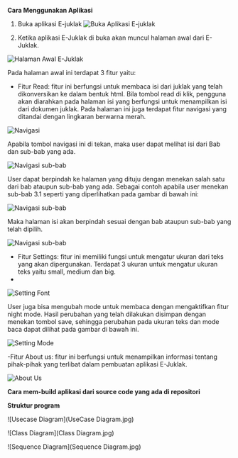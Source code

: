 __Cara Menggunakan Aplikasi__

1. Buka aplikasi E-juklak
![Buka Aplikasi E-juklak](manual1.jpg)

2. Ketika aplikasi E-Juklak di buka akan muncul halaman awal dari E-Juklak.

![Halaman Awal E-Juklak](manual2.jpg)

Pada halaman awal ini terdapat 3 fitur yaitu:
- Fitur Read: fitur ini berfungsi untuk membaca isi dari juklak yang telah dikonversikan ke dalam bentuk html. Bila tombol read di klik, pengguna akan diarahkan pada halaman isi yang berfungsi untuk menampilkan isi dari dokumen juklak. Pada halaman ini juga terdapat fitur navigasi yang ditandai dengan lingkaran berwarna merah.

![Navigasi](manual3.jpg)

Apabila tombol navigasi ini di tekan, maka user dapat melihat isi dari Bab dan sub-bab yang ada.

![Navigasi sub-bab](manual4.jpg)

User dapat berpindah ke halaman yang dituju dengan menekan salah satu dari bab ataupun sub-bab yang ada. Sebagai contoh apabila user menekan sub-bab 3.1 seperti yang diperlihatkan pada gambar di bawah ini:

![Navigasi sub-bab](manual5.jpg)

Maka halaman isi akan berpindah sesuai dengan bab ataupun sub-bab yang telah dipilih.

![Navigasi sub-bab](manual6.jpg)

- Fitur Settings: fitur ini memiliki fungsi untuk mengatur ukuran dari teks yang akan dipergunakan. Terdapat 3 ukuran untuk mengatur ukuran teks yaitu small, medium dan big.
- 
![Setting Font](manual7.jpg)

User juga bisa mengubah mode untuk membaca dengan mengaktifkan fitur night mode. Hasil perubahan yang telah dilakukan disimpan dengan menekan tombol save, sehingga perubahan pada ukuran teks dan mode baca dapat dilihat pada gambar di bawah ini.

![Setting Mode](manual8.jpg)

-Fitur About us: fitur ini berfungsi untuk menampilkan informasi tentang pihak-pihak yang terlibat dalam pembuatan aplikasi E-Juklak.

![About Us](manual9.jpg)

__Cara mem-build aplikasi dari source code yang ada di repositori__

__Struktur program__

![Usecase Diagram](UseCase Diagram.jpg)

![Class Diagram](Class Diagram.jpg)

![Sequence Diagram](Sequence Diagram.jpg)

